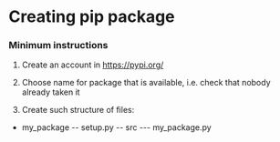 # Creating pip package

### Minimum instructions

1. Create an account in https://pypi.org/

2. Choose name for package that is available, i.e. check that nobody already taken it

3. Create such structure of files:

- my_package
-- setup.py
-- src
--- my_package.py
